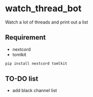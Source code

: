 # watch_thread_bot

Watch a lot of threads and print out a list

## Requirement

- nextcord
- tomlkit

```bash
pip install nextcord tomlkit
```

## TO-DO list

- add black channel list
